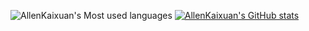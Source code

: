 
![AllenKaixuan's Most used languages](https://github-readme-stats.vercel.app/api/top-langs/?username=AllenKaixuan&layout=compact&hide_border=true&langs_count=10)
[![AllenKaixuan's GitHub stats](https://github-readme-stats.vercel.app/api?username=AllenKaixuan&show_icons=true&theme=radical)](https://github.com/anuraghazra/github-readme-stats)
